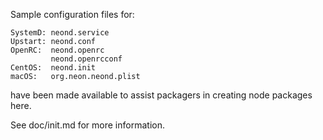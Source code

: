 Sample configuration files for:
```
SystemD: neond.service
Upstart: neond.conf
OpenRC:  neond.openrc
         neond.openrcconf
CentOS:  neond.init
macOS:   org.neon.neond.plist
```
have been made available to assist packagers in creating node packages here.

See doc/init.md for more information.
